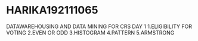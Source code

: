 # HARIKA192111065
DATAWAREHOUSING AND DATA MINING FOR CRS
DAY 1
1.ELIGIBILITY FOR VOTING
2.EVEN OR ODD
3.HISTOGRAM
4.PATTERN
5.ARMSTRONG
